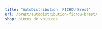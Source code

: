 ```yaml
---
title: "AutoDistribution  FICHOU Brest"
url: /brest/autodistribution-fichou-brest/
shop: pièces de voitures
---
```

